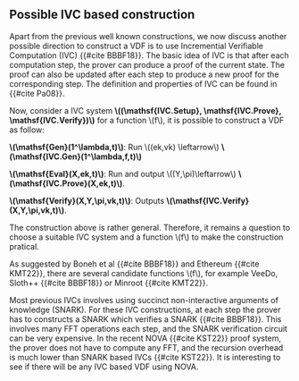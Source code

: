 ## Possible IVC based construction 

Apart from the previous well known constructions, we now discuss another possible direction to construct a VDF is to use Incremential Verifiable Computation (IVC) {{#cite BBBF18}}. The basic idea of IVC is that after each computation step, the prover can produce a proof of the current state. The proof can also be updated after each step to produce a new proof for the corresponding step. The definition and properties of IVC can be found in {{#cite Pa08}}. 

Now, consider a IVC system **\\((\mathsf{IVC.Setup}, \mathsf{IVC.Prove}, \mathsf{IVC.Verify})\\)** for a function \\(f\\), it is possible to construct a VDF as follow:

**\\(\mathsf{Gen}(1^\lambda,t)\\)**: Run \\((ek,vk) \leftarrow\\) **\\(\mathsf{IVC.Gen}(1^\lambda,f,t)\\)**

**\\(\mathsf{Eval}(X,ek,t)\\)**: Run and output \\((Y,\pi)\leftarrow\\) **\\(\mathsf{IVC.Prove}(X,ek,t)\\)**.

**\\(\mathsf{Verify}(X,Y,\pi,vk,t)\\)**: Outputs **\\(\mathsf{IVC.Verify}(X,Y,\pi,vk,t)\\)**.

The construction above is rather general. Therefore, it remains a question to choose a suitable IVC system and a function \\(f\\) to make the construction pratical.

As suggested by Boneh et al {{#cite BBBF18}} and Ethereum {{#cite KMT22}}, there are several candidate functions \\(f\\), for example VeeDo, Sloth++ {{#cite BBBF18}} or Minroot {{#cite KMT22}}. 

Most previous IVCs involves using succinct non-interactive arguments of knowledge (SNARK). For these IVC constructions, at each step the prover has to constructs a SNARK which verifies a SNARK {{#cite BBBF18}}. This involves many FFT operations each step, and the SNARK verification circuit can be very expensive. In the recent NOVA {{#cite KST22}} proof system, the prover does not have to compute any FFT, and the recursion overhead is much lower than SNARK based IVCs {{#cite KST22}}. It is interesting to see if there will be any IVC based VDF using NOVA.